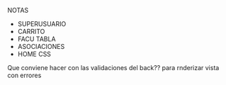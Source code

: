 NOTAS

-  SUPERUSUARIO
-  CARRITO
-  FACU TABLA
-  ASOCIACIONES
-  HOME CSS

Que conviene hacer con las validaciones del back?? para rnderizar vista con errores
